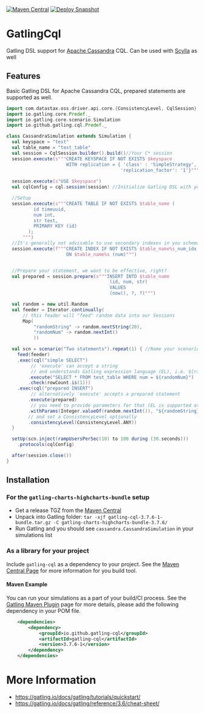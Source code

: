[![Maven Central](https://maven-badges.herokuapp.com/maven-central/io.github.gatling-cql/gatling-cql/badge.svg?style=flat-square)](https://search.maven.org/artifact/io.github.gatling-cql/gatling-cql) [![Deploy Snapshot](https://github.com/gatling-cql/GatlingCql/actions/workflows/maven_deploy.yml/badge.svg)](https://github.com/gatling-cql/GatlingCql/actions/workflows/maven_deploy.yml)

# GatlingCql

Gatling DSL support for [Apache Cassandra](https://cassandra.apache.org) CQL. Can be used with [Scylla](https://docs.scylladb.com/using-scylla/cassandra-compatibility/) as well

## Features

Basic Gatling DSL for Apache Cassandra CQL, prepared statements are supported as well.

```scala
import com.datastax.oss.driver.api.core.{ConsistencyLevel, CqlSession}
import io.gatling.core.Predef._
import io.gatling.core.scenario.Simulation
import io.github.gatling.cql.Predef._

class CassandraSimulation extends Simulation {
  val keyspace = "test"
  val table_name = "test_table"
  val session = CqlSession.builder().build()//Your C* session
  session.execute(s"""CREATE KEYSPACE IF NOT EXISTS $keyspace 
                      WITH replication = { 'class' : 'SimpleStrategy', 
                                          'replication_factor': '1'}""")
                                          
  session.execute(s"USE $keyspace")
  val cqlConfig = cql.session(session) //Initialize Gatling DSL with your session

  //Setup
  session.execute(s"""CREATE TABLE IF NOT EXISTS $table_name (
          id timeuuid,
          num int,
          str text,
          PRIMARY KEY (id)
        );
      """)
  //It's generally not advisable to use secondary indexes in you schema
  session.execute(f"""CREATE INDEX IF NOT EXISTS $table_name%s_num_idx 
                      ON $table_name%s (num)""")


  //Prepare your statement, we want to be effective, right?
  val prepared = session.prepare(s"""INSERT INTO $table_name 
                                      (id, num, str) 
                                      VALUES 
                                      (now(), ?, ?)""")

  val random = new util.Random
  val feeder = Iterator.continually( 
      // this feader will "feed" random data into our Sessions
      Map(
          "randomString" -> random.nextString(20), 
          "randomNum" -> random.nextInt()
          ))

  val scn = scenario("Two statements").repeat(1) { //Name your scenario
    feed(feeder)
    .exec(cql("simple SELECT") 
         // 'execute' can accept a string 
         // and understands Gatling expression language (EL), i.e. ${randomNum}
        .execute("SELECT * FROM test_table WHERE num = ${randomNum}")
        .check(rowCount.is(1)))
    .exec(cql("prepared INSERT")
         // alternatively 'execute' accepts a prepared statement
        .execute(prepared)
         // you need to provide parameters for that (EL is supported as well)
        .withParams(Integer.valueOf(random.nextInt()), "${randomString}")
        // and set a ConsistencyLevel optionally
        .consistencyLevel(ConsistencyLevel.ANY)) 
  }

  setUp(scn.inject(rampUsersPerSec(10) to 100 during (30.seconds)))
    .protocols(cqlConfig)

  after(session.close())
}
```

## Installation

### For the `gatling-charts-highcharts-bundle` setup

* Get a release TGZ from the [Maven Central](https://repo1.maven.org/maven2/io/github/gatling-cql/gatling-cql/)
* Unpack into Gatling folder: `tar -xjf gatling-cql-3.7.6-1-bundle.tar.gz -C gatling-charts-highcharts-bundle-3.7.6/`
* Run Gatling and you should see `cassandra.CassandraSimulation` in your simulations list

### As a library for your project

Include `gatling-cql` as a dependency to your project. See the [Maven Central Page](https://search.maven.org/artifact/io.github.gatling-cql/gatling-cql/3.7.6-1/jar) for more information for you build tool.

#### Maven Example

You can run your simulations as a part of your build/CI process. See the [Gatling Maven Plugin](https://gatling.io/docs/current/extensions/maven_plugin/) page for more details, please add the following dependency in your POM file.

```xml
    <dependencies>
        <dependency>
            <groupId>io.github.gatling-cql</groupId>
            <artifactId>gatling-cql</artifactId>
            <version>3.7.6-1</version>
        </dependency>
    </dependencies>
```

# More Information

* https://gatling.io/docs/gatling/tutorials/quickstart/
* https://gatling.io/docs/gatling/reference/3.6/cheat-sheet/
